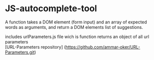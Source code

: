 # JS-autocomplete-tool
A function takes a DOM element (form input) and an array of expected words as arguments, and return a DOM elements list of suggestions.

includes urlParameters.js file wich is function returns an object of all url parameters<br>
[URL-Parameters repository] (https://github.com/ammar-oker/URL-Parameters.git)
